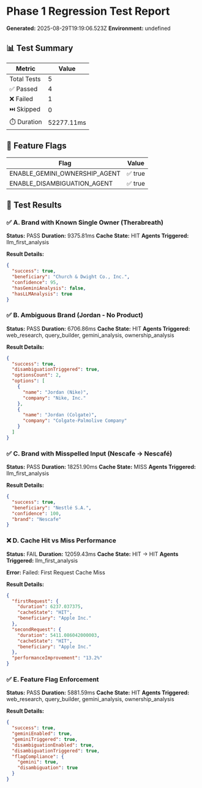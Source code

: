 # Phase 1 Regression Test Report

**Generated:** 2025-08-29T19:19:06.523Z
**Environment:** undefined

## 📊 Test Summary

| Metric | Value |
|--------|-------|
| Total Tests | 5 |
| ✅ Passed | 4 |
| ❌ Failed | 1 |
| ⏭️ Skipped | 0 |
| ⏱️ Duration | 52277.11ms |

## 🔧 Feature Flags

| Flag | Value |
|------|-------|
| ENABLE_GEMINI_OWNERSHIP_AGENT | ✅ true |
| ENABLE_DISAMBIGUATION_AGENT | ✅ true |

## 🧪 Test Results

### ✅ A. Brand with Known Single Owner (Therabreath)

**Status:** PASS
**Duration:** 9375.81ms
**Cache State:** HIT
**Agents Triggered:** llm_first_analysis

**Result Details:**
```json
{
  "success": true,
  "beneficiary": "Church & Dwight Co., Inc.",
  "confidence": 95,
  "hasGeminiAnalysis": false,
  "hasLLMAnalysis": true
}
```

### ✅ B. Ambiguous Brand (Jordan - No Product)

**Status:** PASS
**Duration:** 6706.86ms
**Cache State:** HIT
**Agents Triggered:** web_research, query_builder, gemini_analysis, ownership_analysis

**Result Details:**
```json
{
  "success": true,
  "disambiguationTriggered": true,
  "optionsCount": 2,
  "options": [
    {
      "name": "Jordan (Nike)",
      "company": "Nike, Inc."
    },
    {
      "name": "Jordan (Colgate)",
      "company": "Colgate-Palmolive Company"
    }
  ]
}
```

### ✅ C. Brand with Misspelled Input (Nescafe → Nescafé)

**Status:** PASS
**Duration:** 18251.90ms
**Cache State:** MISS
**Agents Triggered:** llm_first_analysis

**Result Details:**
```json
{
  "success": true,
  "beneficiary": "Nestlé S.A.",
  "confidence": 100,
  "brand": "Nescafe"
}
```

### ❌ D. Cache Hit vs Miss Performance

**Status:** FAIL
**Duration:** 12059.43ms
**Cache State:** HIT → HIT
**Agents Triggered:** llm_first_analysis

**Error:** Failed: First Request Cache Miss

**Result Details:**
```json
{
  "firstRequest": {
    "duration": 6237.037375,
    "cacheState": "HIT",
    "beneficiary": "Apple Inc."
  },
  "secondRequest": {
    "duration": 5411.086042000003,
    "cacheState": "HIT",
    "beneficiary": "Apple Inc."
  },
  "performanceImprovement": "13.2%"
}
```

### ✅ E. Feature Flag Enforcement

**Status:** PASS
**Duration:** 5881.59ms
**Cache State:** HIT
**Agents Triggered:** web_research, query_builder, gemini_analysis, ownership_analysis

**Result Details:**
```json
{
  "success": true,
  "geminiEnabled": true,
  "geminiTriggered": true,
  "disambiguationEnabled": true,
  "disambiguationTriggered": true,
  "flagCompliance": {
    "gemini": true,
    "disambiguation": true
  }
}
```

